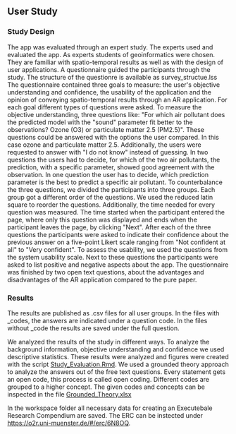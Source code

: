 ## User Study

### Study Design
The app was evaluated through an expert study. The experts used and evaluated the app. As experts students of geoinformatics were chosen. They are familiar with spatio-temporal results as well as with the design of user applications. A questionnaire guided the participants through the study. The structure of the questionre is available as survey_structue.lss The questionnaire contained three goals to measure: the user's objective understanding and confidence, the usability of the application and the opinion of conveying spatio-temporal results through an AR application. For each goal different types of questions were asked. To measure the objective understanding, three questions like: "For which air pollutant does the predicted model with the "sound" parameter fit better to the observations?  Ozone (O3) or particulate matter 2.5 (PM2.5)". These questions could be answered with the options the user compared. In this case ozone and particulate matter 2.5. Additionally, the users were requested to answer with "I do not know" instead of guessing. In two questions the users had to decide, for which of the two air pollutants, the prediction, with a specific parameter, showed good agreement with the observation. In one question the user has to decide, which prediction parameter is the best to predict a specific air pollutant. To counterbalance the three questions, we divided the participants into three groups. Each group got a different order of the questions. We used the reduced latin square to reorder the questions. Additionally, the time needed for every question was measured. The time started when the participant entered the page, where only this question was displayed and ends when the participant leaves the page, by clicking "Next". After each of the three questions the participants were asked to indicate their confidence about the previous answer on a five-point Likert scale ranging from "Not confident at all" to "Very confident". To assess the usability, we used the questions from the system usability scale. Next to these questions the participants were asked to list positive and negative aspects about the app. The questionnaire was finished by two open text questions, about the advantages and disadvantages of the AR application compared to the pure paper.

### Results
The results are published as .csv files for all user groups. In the files with _codes, the answers are indicated under a question code. In the files without _code the results are saved under the full question.

We analyzed the results of the study in different ways. To analyze the background information, objective understanding and confidence we used descriptive statistics. These results were analyzed and figures were created with the script [Study_Evaluation.Rmd](https://github.com/NJaku01/NJaku01.github.io/blob/master/studyEvaluation/Study_Evaluation.Rmd). We used a grounded theory approach to analyze the answers out of the free text questions. Every statement gets an open code, this process is called open coding. Different codes are grouped to a higher concept. The given codes and concepts can be inspected in the file [Grounded_Theory.xlsx](https://github.com/NJaku01/NJaku01.github.io/blob/master/studyEvaluation/Grounded_Theory.xlsx)

In the workspace folder all necessary data for creating an Executebale Research Compendium are saved. The ERC can be instected under https://o2r.uni-muenster.de/#/erc/6N8OQ.